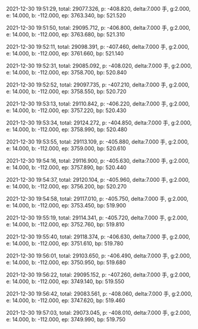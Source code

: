 2021-12-30 19:51:29, total: 29077.326, p: -408.820, delta:7.000 手, g:2.000, e: 14.000, b: -112.000, ep: 3763.340, bp: 521.520

2021-12-30 19:51:50, total: 29095.712, p: -406.800, delta:7.000 手, g:2.000, e: 14.000, b: -112.000, ep: 3763.680, bp: 521.310

2021-12-30 19:52:11, total: 29098.391, p: -407.460, delta:7.000 手, g:2.000, e: 14.000, b: -112.000, ep: 3761.660, bp: 521.140

2021-12-30 19:52:31, total: 29085.092, p: -408.020, delta:7.000 手, g:2.000, e: 14.000, b: -112.000, ep: 3758.700, bp: 520.840

2021-12-30 19:52:52, total: 29097.735, p: -407.210, delta:7.000 手, g:2.000, e: 14.000, b: -112.000, ep: 3758.550, bp: 520.720

2021-12-30 19:53:13, total: 29110.842, p: -406.220, delta:7.000 手, g:2.000, e: 14.000, b: -112.000, ep: 3757.220, bp: 520.430

2021-12-30 19:53:34, total: 29124.272, p: -404.850, delta:7.000 手, g:2.000, e: 14.000, b: -112.000, ep: 3758.990, bp: 520.480

2021-12-30 19:53:55, total: 29113.109, p: -405.880, delta:7.000 手, g:2.000, e: 14.000, b: -112.000, ep: 3759.000, bp: 520.610

2021-12-30 19:54:16, total: 29116.900, p: -405.630, delta:7.000 手, g:2.000, e: 14.000, b: -112.000, ep: 3757.890, bp: 520.440

2021-12-30 19:54:37, total: 29120.104, p: -405.960, delta:7.000 手, g:2.000, e: 14.000, b: -112.000, ep: 3756.200, bp: 520.270

2021-12-30 19:54:58, total: 29117.010, p: -405.750, delta:7.000 手, g:2.000, e: 14.000, b: -112.000, ep: 3753.450, bp: 519.900

2021-12-30 19:55:19, total: 29114.341, p: -405.720, delta:7.000 手, g:2.000, e: 14.000, b: -112.000, ep: 3752.760, bp: 519.810

2021-12-30 19:55:40, total: 29118.374, p: -406.630, delta:7.000 手, g:2.000, e: 14.000, b: -112.000, ep: 3751.610, bp: 519.780

2021-12-30 19:56:01, total: 29103.650, p: -406.490, delta:7.000 手, g:2.000, e: 14.000, b: -112.000, ep: 3750.950, bp: 519.680

2021-12-30 19:56:22, total: 29095.152, p: -407.260, delta:7.000 手, g:2.000, e: 14.000, b: -112.000, ep: 3749.140, bp: 519.550

2021-12-30 19:56:42, total: 29083.561, p: -408.060, delta:7.000 手, g:2.000, e: 14.000, b: -112.000, ep: 3747.620, bp: 519.460

2021-12-30 19:57:03, total: 29073.045, p: -408.010, delta:7.000 手, g:2.000, e: 14.000, b: -112.000, ep: 3749.990, bp: 519.750